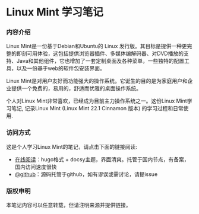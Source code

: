 # Linux Mint 学习笔记

### 内容介绍

Linux Mint是一份基于Debian和Ubuntu的 Linux 发行版。其目标是提供一种更完整的即刻可用体验，这包括提供浏览器插件、多媒体编解码器、对DVD播放的支持、Java和其他组件，它也增加了一套定制桌面及各种菜单，一些独特的配置工具，以及一份基于web的软件包安装界面。

Linux Mint是对用户友好而功能强大的操作系统。它诞生的目的是为家庭用户和企业提供一个免费的，易用的，舒适而优雅的桌面操作系统。

个人对Linux Mint非常喜欢，已经成为目前主力操作系统之一。这份Linux Mint学习笔记, 记录Linux Mint (Linux Mint 22.1 Cinnamon 版本) 的学习过程和日常使用.

### 访问方式

这是个人学习Linux Mint的笔记，请点击下面的链接阅读:

- [在线阅读](https://skyao.net/learning-linux-mint/)：hugo格式 + docsy主题，界面清爽。托管于国内节点，有备案，国内访问速度很快
- [@github](https://github.com/skyao/learning-linux-mint/)：源码托管于github，如有谬误或需讨论，请提issue

### 版权申明

本笔记内容可以任意转载，但请注明来源并提供链接。

